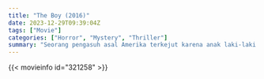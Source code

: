 ```yaml
---
title: "The Boy (2016)"
date: 2023-12-29T09:39:04Z
tags: ["Movie"]
categories: ["Horror", "Mystery", "Thriller"]
summary: "Seorang pengasuh asal Amerika terkejut karena anak laki-laki barunya di keluarga Inggris sebenarnya adalah boneka seukuran manusia. Setelah dia melanggar daftar peraturan ketat, kejadian mengganggu membuatnya percaya bahwa boneka itu benar-benar hidup."
---
```


<mux-player stream-type="on-demand"
src="https://kp3d-my.sharepoint.com/personal/ryoo_kp3d_onmicrosoft_com/_layouts/15/download.aspx?share=EVfjxLEcNCdBgvWxHk8SijkB9RuaPUh2174qFmTrH4d_wQ" prefer-playback="mse" controls>

</mux-player>


{{< movieinfo id="321258" >}}

<script src="https://cdn.jsdelivr.net/npm/@mux/mux-player"></script>

 <script type="application/ld+json ">
{
"@context": "https://schema.org/",
"@type": "VideoObject",
"name": "The Boy",
"contentUrl": "https://stream.mux.com/ChKy8sc5f022qqD005cTD02lgVsTfmXRqoFvciB57EJFpc.m3u8",
"thumbnailUrl": "https://www.themoviedb.org/t/p/original/7MQVmsC7i6Z5tnKxQC62zBKU3Dx.jpg?width=314&fit_mode=preserve&time=25",
"uploadDate": "2023-12-18T18:45:11Z",
}

</script>